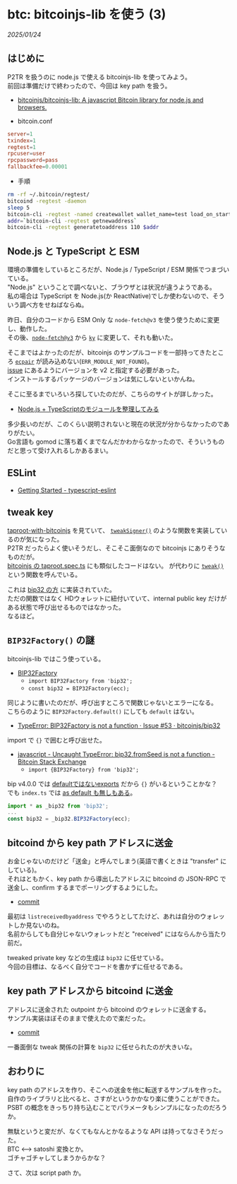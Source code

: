 # btc: bitcoinjs-lib を使う (3)

_2025/01/24_

## はじめに

P2TR を扱うのに node.js で使える bitcoinjs-lib を使ってみよう。  
前回は準備だけで終わったので、今回は key path を扱う。

* [bitcoinjs/bitcoinjs-lib: A javascript Bitcoin library for node.js and browsers.](https://github.com/bitcoinjs/bitcoinjs-lib)

* bitcoin.conf

```conf
server=1
txindex=1
regtest=1
rpcuser=user
rpcpassword=pass
fallbackfee=0.00001
```

* 手順

```bash
rm -rf ~/.bitcoin/regtest/
bitcoind -regtest -daemon
sleep 5
bitcoin-cli -regtest -named createwallet wallet_name=test load_on_startup=true
addr=`bitcoin-cli -regtest getnewaddress`
bitcoin-cli -regtest generatetoaddress 110 $addr
```

## Node.js と TypeScript と ESM

環境の準備をしているところだが、Node.js / TypeScript / ESM 関係でつまづいている。  
"Node.js" ということで調べないと、ブラウザとは状況が違うようである。  
私の場合は TypeScript を Node.js(か ReactNative)でしか使わないので、そういう調べ方をせねばならぬ。

昨日、自分のコードから ESM Only な `node-fetch@v3` を使う使うために変更し、動作した。  
その後、[`node-fetch@v3`](https://www.npmjs.com/package/node-fetch) から [`ky`](https://www.npmjs.com/package/ky) に変更して、それも動いた。

そこまではよかったのだが、bitcoinjs のサンプルコードを一部持ってきたところ [`ecpair`](https://github.com/bitcoinjs/ecpair) が読み込めない(`ERR_MODULE_NOT_FOUND`)。  
[issue](https://github.com/bitcoinjs/ecpair/issues/24) にあるようにバージョンを v2 と指定する必要があった。  
インストールするパッケージのバージョンは気にしないといかんね。

そこに至るまでいろいろ探していたのだが、こちらのサイトが詳しかった。

* [Node.js + TypeScriptのモジュールを整理してみる](https://blog.koh.dev/2024-04-23-nodejs-typescript-module/)

多少長いのだが、このくらい説明されないと現在の状況が分からなかったのでありがたい。  
Go言語も gomod に落ち着くまでなんだかわからなかったので、そういうものだと思って受け入れるしかあるまい。

## ESLint

* [Getting Started - typescript-eslint](https://typescript-eslint.io/getting-started)

## tweak key

[taproot-with-bitcoinjs](https://github.com/Eunovo/taproot-with-bitcoinjs) を見ていて、
[`tweakSigner()`](https://github.com/Eunovo/taproot-with-bitcoinjs/blob/19d5c07b3419a6cebfb152d1e9a33317fe72361a/src/index.ts#L236-L258) のような関数を実装しているのが気になった。  
P2TR だったらよく使いそうだし、そこそこ面倒なので bitcoinjs にありそうなものだが。  
[bitcoinjs の taproot.spec.ts](https://github.com/bitcoinjs/bitcoinjs-lib/blob/151173f05e26a9af7c98d8d1e3f90e97185955f1/test/integration/taproot.spec.ts) にも類似したコードはない。
が代わりに [`tweak()`](https://github.com/bitcoinjs/bitcoinjs-lib/blob/151173f05e26a9af7c98d8d1e3f90e97185955f1/test/integration/taproot.spec.ts#L156-L158) という関数を呼んでいる。

これは [bip32 の方](https://github.com/bitcoinjs/bip32/blob/c2cea18422de2f01367cc31adb11c3bb88979508/ts-src/bip32.ts#L391-L429) に実装されていた。  
ただの関数ではなく HDウォレットに紐付いていて、internal public key だけがある状態で呼び出せるものではなかった。  
なるほど。

## `BIP32Factory()` の謎

bitcoinjs-lib ではこう使っている。

* [BIP32Factory ](https://github.com/bitcoinjs/bitcoinjs-lib/blob/v6.1.7/test/integration/taproot.spec.ts#L2)
  * `import BIP32Factory from 'bip32';`
  * `const bip32 = BIP32Factory(ecc);`

同じように書いたのだが、呼び出すところで関数じゃないとエラーになる。  
こちらのように `BIP32Factory.default()` にしても `default` はない。

* [TypeError: BIP32Factory is not a function · Issue #53 · bitcoinjs/bip32](https://github.com/bitcoinjs/bip32/issues/53)

import で `{}` で囲むと呼び出せた。

* [javascript - Uncaught TypeError: bip32.fromSeed is not a function - Bitcoin Stack Exchange](https://bitcoin.stackexchange.com/questions/113286/uncaught-typeerror-bip32-fromseed-is-not-a-function)
  * `import {BIP32Factory} from 'bip32';`

bip v4.0.0 では [defaultではないexports](https://github.com/bitcoinjs/bip32/blob/v4.0.0/src/bip32.js#L367) だから `{}` がいるということかな？  
でも `index.ts` では [as default も無しもある](https://github.com/bitcoinjs/bip32/blob/v4.0.0/types/index.d.ts#L1)。

```ts
import * as _bip32 from 'bip32';
...
const bip32 = _bip32.BIP32Factory(ecc);
```

## bitcoind から key path アドレスに送金

お金じゃないのだけど「送金」と呼んでしまう(英語で書くときは "transfer" にしている)。  
それはともかく、key path から導出したアドレスに bitcoind の JSON-RPC で送金し、confirm するまでポーリングするようにした。

* [commit](https://github.com/hirokuma/js-keypath/commit/8930c48a5a748357c952cf6e7278c7be01d6e3ff)

最初は `listreceivedbyaddress` でやろうとしてたけど、あれは自分のウォレットしか見ないのね。  
名前からしても自分じゃないウォレットだと "received" にはならんから当たり前だ。

tweaked private key などの生成は `bip32` に任せている。  
今回の目標は、なるべく自分でコードを書かずに任せるである。

## key path アドレスから bitcoind に送金

アドレスに送金された outpoint から bitcoind のウォレットに送金する。  
サンプル実装ほぼそのままで使えたので楽だった。

* [commit](https://github.com/hirokuma/js-keypath/commit/44dc26d9810deb43be04c46ec9b564011997c61b)

一番面倒な tweak 関係の計算を `bip32` に任せられたのが大きいな。

## おわりに

key path のアドレスを作り、そこへの送金を他に転送するサンプルを作った。  
自作のライブラリと比べると、さすがというかかなり楽に使うことができた。  
PSBT の概念をきっちり持ち込むことでパラメータもシンプルになったのだろうか。

無駄というと変だが、なくてもなんとかなるような API は持ってなさそうだった。  
BTC <--> satoshi 変換とか。  
ゴチャゴチャしてしまうからかな？

さて、次は script path か。
